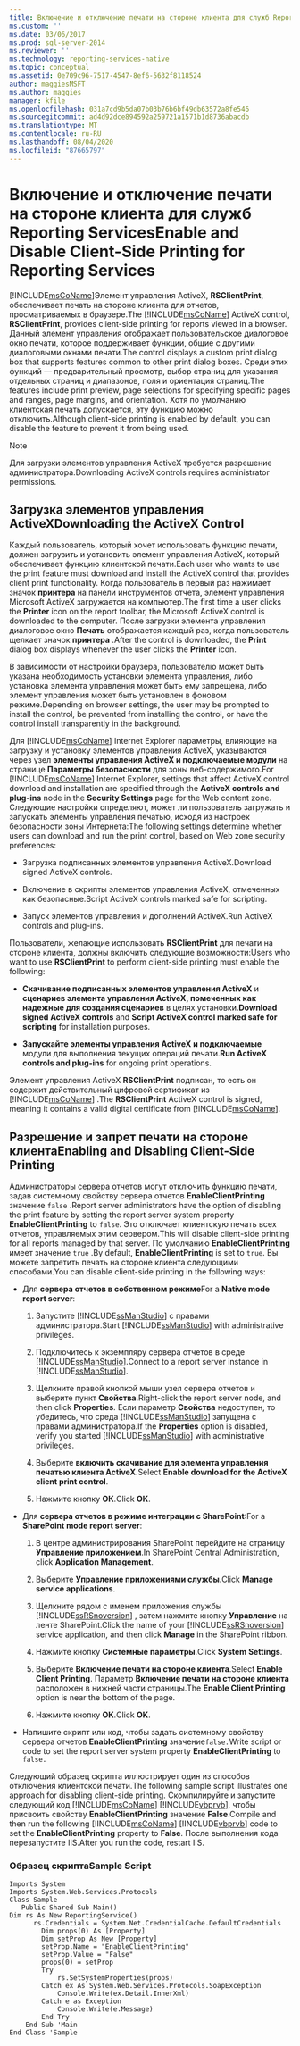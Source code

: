 ```yaml
---
title: Включение и отключение печати на стороне клиента для служб Reporting Services | Документы Майкрософт
ms.custom: ''
ms.date: 03/06/2017
ms.prod: sql-server-2014
ms.reviewer: ''
ms.technology: reporting-services-native
ms.topic: conceptual
ms.assetid: 0e709c96-7517-4547-8ef6-5632f8118524
author: maggiesMSFT
ms.author: maggies
manager: kfile
ms.openlocfilehash: 031a7cd9b5da07b03b76b6bf49db63572a8fe546
ms.sourcegitcommit: ad4d92dce894592a259721a1571b1d8736abacdb
ms.translationtype: MT
ms.contentlocale: ru-RU
ms.lasthandoff: 08/04/2020
ms.locfileid: "87665797"
---
```

# <a name="enable-and-disable-client-side-printing-for-reporting-services"></a><span data-ttu-id="e3336-102">Включение и отключение печати на стороне клиента для служб Reporting Services</span><span class="sxs-lookup"><span data-stu-id="e3336-102">Enable and Disable Client-Side Printing for Reporting Services</span></span>
  <span data-ttu-id="e3336-103">[!INCLUDE[msCoName](../../includes/msconame-md.md)]Элемент управления ActiveX, **RSClientPrint**, обеспечивает печать на стороне клиента для отчетов, просматриваемых в браузере.</span><span class="sxs-lookup"><span data-stu-id="e3336-103">The [!INCLUDE[msCoName](../../includes/msconame-md.md)] ActiveX control, **RSClientPrint**, provides client-side printing for reports viewed in a browser.</span></span> <span data-ttu-id="e3336-104">Данный элемент управления отображает пользовательское диалоговое окно печати, которое поддерживает функции, общие с другими диалоговыми окнами печати.</span><span class="sxs-lookup"><span data-stu-id="e3336-104">The control displays a custom print dialog box that supports features common to other print dialog boxes.</span></span> <span data-ttu-id="e3336-105">Среди этих функций — предварительный просмотр, выбор страниц для указания отдельных страниц и диапазонов, поля и ориентация страниц.</span><span class="sxs-lookup"><span data-stu-id="e3336-105">The features include print preview, page selections for specifying specific pages and ranges, page margins, and orientation.</span></span> <span data-ttu-id="e3336-106">Хотя по умолчанию клиентская печать допускается, эту функцию можно отключить.</span><span class="sxs-lookup"><span data-stu-id="e3336-106">Although client-side printing is enabled by default, you can disable the feature to prevent it from being used.</span></span>  
  
> [!NOTE]  
>  <span data-ttu-id="e3336-107">Для загрузки элементов управления ActiveX требуется разрешение администратора.</span><span class="sxs-lookup"><span data-stu-id="e3336-107">Downloading ActiveX controls requires administrator permissions.</span></span>  
  
## <a name="downloading-the-activex-control"></a><span data-ttu-id="e3336-108">Загрузка элементов управления ActiveX</span><span class="sxs-lookup"><span data-stu-id="e3336-108">Downloading the ActiveX Control</span></span>  
 <span data-ttu-id="e3336-109">Каждый пользователь, который хочет использовать функцию печати, должен загрузить и установить элемент управления ActiveX, который обеспечивает функцию клиентской печати.</span><span class="sxs-lookup"><span data-stu-id="e3336-109">Each user who wants to use the print feature must download and install the ActiveX control that provides client print functionality.</span></span> <span data-ttu-id="e3336-110">Когда пользователь в первый раз нажимает значок **принтера** на панели инструментов отчета, элемент управления Microsoft ActiveX загружается на компьютер.</span><span class="sxs-lookup"><span data-stu-id="e3336-110">The first time a user clicks the **Printer** icon on the report toolbar, the Microsoft ActiveX control is downloaded to the computer.</span></span> <span data-ttu-id="e3336-111">После загрузки элемента управления диалоговое окно **Печать** отображается каждый раз, когда пользователь щелкает значок **принтера** .</span><span class="sxs-lookup"><span data-stu-id="e3336-111">After the control is downloaded, the **Print** dialog box displays whenever the user clicks the **Printer** icon.</span></span>  
  
 <span data-ttu-id="e3336-112">В зависимости от настройки браузера, пользователю может быть указана необходимость установки элемента управления, либо установка элемента управления может быть ему запрещена, либо элемент управления может быть установлен в фоновом режиме.</span><span class="sxs-lookup"><span data-stu-id="e3336-112">Depending on browser settings, the user may be prompted to install the control, be prevented from installing the control, or have the control install transparently in the background.</span></span>  
  
 <span data-ttu-id="e3336-113">Для [!INCLUDE[msCoName](../../includes/msconame-md.md)] Internet Explorer параметры, влияющие на загрузку и установку элементов управления ActiveX, указываются через узел **элементы управления ActiveX и подключаемые модули** на странице **Параметры безопасности** для зоны веб-содержимого.</span><span class="sxs-lookup"><span data-stu-id="e3336-113">For [!INCLUDE[msCoName](../../includes/msconame-md.md)] Internet Explorer, settings that affect ActiveX control download and installation are specified through the **ActiveX controls and plug-ins** node in the **Security Settings** page for the Web content zone.</span></span> <span data-ttu-id="e3336-114">Следующие настройки определяют, может ли пользователь загружать и запускать элементы управления печатью, исходя из настроек безопасности зоны Интернета:</span><span class="sxs-lookup"><span data-stu-id="e3336-114">The following settings determine whether users can download and run the print control, based on Web zone security preferences:</span></span>  
  
-   <span data-ttu-id="e3336-115">Загрузка подписанных элементов управления ActiveX.</span><span class="sxs-lookup"><span data-stu-id="e3336-115">Download signed ActiveX controls.</span></span>  
  
-   <span data-ttu-id="e3336-116">Включение в скрипты элементов управления ActiveX, отмеченных как безопасные.</span><span class="sxs-lookup"><span data-stu-id="e3336-116">Script ActiveX controls marked safe for scripting.</span></span>  
  
-   <span data-ttu-id="e3336-117">Запуск элементов управления и дополнений ActiveX.</span><span class="sxs-lookup"><span data-stu-id="e3336-117">Run ActiveX controls and plug-ins.</span></span>  
  
 <span data-ttu-id="e3336-118">Пользователи, желающие использовать **RSClientPrint** для печати на стороне клиента, должны включить следующие возможности:</span><span class="sxs-lookup"><span data-stu-id="e3336-118">Users who want to use **RSClientPrint** to perform client-side printing must enable the following:</span></span>  
  
-   <span data-ttu-id="e3336-119">**Скачивание подписанных элементов управления ActiveX** и **сценариев элемента управления ActiveX, помеченных как надежные для создания сценариев** в целях установки.</span><span class="sxs-lookup"><span data-stu-id="e3336-119">**Download signed ActiveX controls** and **Script ActiveX control marked safe for scripting** for installation purposes.</span></span>  
  
-   <span data-ttu-id="e3336-120">**Запускайте элементы управления ActiveX и подключаемые** модули для выполнения текущих операций печати.</span><span class="sxs-lookup"><span data-stu-id="e3336-120">**Run ActiveX controls and plug-ins** for ongoing print operations.</span></span>  
  
 <span data-ttu-id="e3336-121">Элемент управления ActiveX **RSClientPrint** подписан, то есть он содержит действительный цифровой сертификат из [!INCLUDE[msCoName](../../includes/msconame-md.md)] .</span><span class="sxs-lookup"><span data-stu-id="e3336-121">The **RSClientPrint** ActiveX control is signed, meaning it contains a valid digital certificate from [!INCLUDE[msCoName](../../includes/msconame-md.md)].</span></span>  
  
## <a name="enabling-and-disabling-client-side-printing"></a><span data-ttu-id="e3336-122">Разрешение и запрет печати на стороне клиента</span><span class="sxs-lookup"><span data-stu-id="e3336-122">Enabling and Disabling Client-Side Printing</span></span>  
 <span data-ttu-id="e3336-123">Администраторы сервера отчетов могут отключить функцию печати, задав системному свойству сервера отчетов **EnableClientPrinting** значение `false` .</span><span class="sxs-lookup"><span data-stu-id="e3336-123">Report server administrators have the option of disabling the print feature by setting the report server system property **EnableClientPrinting** to `false`.</span></span> <span data-ttu-id="e3336-124">Это отключает клиентскую печать всех отчетов, управляемых этим сервером.</span><span class="sxs-lookup"><span data-stu-id="e3336-124">This will disable client-side printing for all reports managed by that server.</span></span> <span data-ttu-id="e3336-125">По умолчанию **EnableClientPrinting** имеет значение `true` .</span><span class="sxs-lookup"><span data-stu-id="e3336-125">By default, **EnableClientPrinting** is set to `true`.</span></span> <span data-ttu-id="e3336-126">Вы можете запретить печать на стороне клиента следующими способами.</span><span class="sxs-lookup"><span data-stu-id="e3336-126">You can disable client-side printing in the following ways:</span></span>  
  
-   <span data-ttu-id="e3336-127">Для **сервера отчетов в собственном режиме**</span><span class="sxs-lookup"><span data-stu-id="e3336-127">For a **Native mode report server**:</span></span>  
  
    1.  <span data-ttu-id="e3336-128">Запустите [!INCLUDE[ssManStudio](../../includes/ssmanstudio-md.md)] с правами администратора.</span><span class="sxs-lookup"><span data-stu-id="e3336-128">Start [!INCLUDE[ssManStudio](../../includes/ssmanstudio-md.md)] with administrative privileges.</span></span>  
  
    2.  <span data-ttu-id="e3336-129">Подключитесь к экземпляру сервера отчетов в среде [!INCLUDE[ssManStudio](../../includes/ssmanstudio-md.md)].</span><span class="sxs-lookup"><span data-stu-id="e3336-129">Connect to a report server instance in [!INCLUDE[ssManStudio](../../includes/ssmanstudio-md.md)].</span></span>  
  
    3.  <span data-ttu-id="e3336-130">Щелкните правой кнопкой мыши узел сервера отчетов и выберите пункт **Свойства**.</span><span class="sxs-lookup"><span data-stu-id="e3336-130">Right-click the report server node, and then click **Properties**.</span></span> <span data-ttu-id="e3336-131">Если параметр **Свойства** недоступен, то убедитесь, что среда [!INCLUDE[ssManStudio](../../includes/ssmanstudio-md.md)] запущена с правами администратора.</span><span class="sxs-lookup"><span data-stu-id="e3336-131">If the **Properties** option is disabled, verify you started [!INCLUDE[ssManStudio](../../includes/ssmanstudio-md.md)] with administrative privileges.</span></span>  
  
    4.  <span data-ttu-id="e3336-132">Выберите **включить скачивание для элемента управления печатью клиента ActiveX**.</span><span class="sxs-lookup"><span data-stu-id="e3336-132">Select **Enable download for the ActiveX client print control**.</span></span>  
  
    5.  <span data-ttu-id="e3336-133">Нажмите кнопку **ОК**.</span><span class="sxs-lookup"><span data-stu-id="e3336-133">Click **OK**.</span></span>  
  
-   <span data-ttu-id="e3336-134">Для **сервера отчетов в режиме интеграции с SharePoint**:</span><span class="sxs-lookup"><span data-stu-id="e3336-134">For a **SharePoint mode report server**:</span></span>  
  
    1.  <span data-ttu-id="e3336-135">В центре администрирования SharePoint перейдите на страницу **Управление приложением**.</span><span class="sxs-lookup"><span data-stu-id="e3336-135">In SharePoint Central Administration, click **Application Management**.</span></span>  
  
    2.  <span data-ttu-id="e3336-136">Выберите **Управление приложениями службы**.</span><span class="sxs-lookup"><span data-stu-id="e3336-136">Click **Manage service applications**.</span></span>  
  
    3.  <span data-ttu-id="e3336-137">Щелкните рядом с именем приложения службы [!INCLUDE[ssRSnoversion](../../includes/ssrsnoversion-md.md)] , затем нажмите кнопку **Управление** на ленте SharePoint.</span><span class="sxs-lookup"><span data-stu-id="e3336-137">Click the name of your [!INCLUDE[ssRSnoversion](../../includes/ssrsnoversion-md.md)] service application, and then click **Manage** in the SharePoint ribbon.</span></span>  
  
    4.  <span data-ttu-id="e3336-138">Нажмите кнопку **Системные параметры**.</span><span class="sxs-lookup"><span data-stu-id="e3336-138">Click **System Settings**.</span></span>  
  
    5.  <span data-ttu-id="e3336-139">Выберите **Включение печати на стороне клиента**.</span><span class="sxs-lookup"><span data-stu-id="e3336-139">Select **Enable Client Printing**.</span></span> <span data-ttu-id="e3336-140">Параметр **Включение печати на стороне клиента** расположен в нижней части страницы.</span><span class="sxs-lookup"><span data-stu-id="e3336-140">The **Enable Client Printing** option is near the bottom of the page.</span></span>  
  
    6.  <span data-ttu-id="e3336-141">Нажмите кнопку **ОК**.</span><span class="sxs-lookup"><span data-stu-id="e3336-141">Click **OK**.</span></span>  
  
-   <span data-ttu-id="e3336-142">Напишите скрипт или код, чтобы задать системному свойству сервера отчетов **EnableClientPrinting** значение`false.`</span><span class="sxs-lookup"><span data-stu-id="e3336-142">Write script or code to set the report server system property **EnableClientPrinting** to `false.`</span></span>  
  
 <span data-ttu-id="e3336-143">Следующий образец скрипта иллюстрирует один из способов отключения клиентской печати.</span><span class="sxs-lookup"><span data-stu-id="e3336-143">The following sample script illustrates one approach for disabling client-side printing.</span></span> <span data-ttu-id="e3336-144">Скомпилируйте и запустите следующий код [!INCLUDE[msCoName](../../includes/msconame-md.md)] [!INCLUDE[vbprvb](../../includes/vbprvb-md.md)], чтобы присвоить свойству **EnableClientPrinting** значение **False**.</span><span class="sxs-lookup"><span data-stu-id="e3336-144">Compile and then run the following [!INCLUDE[msCoName](../../includes/msconame-md.md)] [!INCLUDE[vbprvb](../../includes/vbprvb-md.md)] code to set the **EnableClientPrinting** property to **False**.</span></span> <span data-ttu-id="e3336-145">После выполнения кода перезапустите IIS.</span><span class="sxs-lookup"><span data-stu-id="e3336-145">After you run the code, restart IIS.</span></span>  
  
### <a name="sample-script"></a><span data-ttu-id="e3336-146">Образец скрипта</span><span class="sxs-lookup"><span data-stu-id="e3336-146">Sample Script</span></span>  
  
```  
Imports System  
Imports System.Web.Services.Protocols  
Class Sample  
   Public Shared Sub Main()  
Dim rs As New ReportingService()  
      rs.Credentials = System.Net.CredentialCache.DefaultCredentials  
        Dim props(0) As [Property]  
        Dim setProp As New [Property]  
        setProp.Name = "EnableClientPrinting"  
        setProp.Value = "False"   
        props(0) = setProp  
        Try  
            rs.SetSystemProperties(props)  
        Catch ex As System.Web.Services.Protocols.SoapException  
            Console.Write(ex.Detail.InnerXml)  
        Catch e as Exception  
            Console.Write(e.Message)  
        End Try  
    End Sub 'Main  
End Class 'Sample  
```  
  
  

